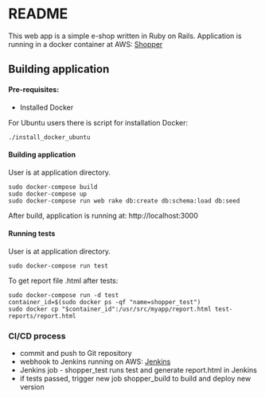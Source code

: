 # README

This web app is a simple e-shop written in Ruby on Rails.
Application is running in a docker container at AWS: [Shopper](http://13.58.62.105:3000/)


## Building application

#### Pre-requisites: 
- Installed Docker

For Ubuntu users there is script for installation Docker: 
```
./install_docker_ubuntu
```

#### Building application

User is at application directory.
```cassandraql
sudo docker-compose build
sudo docker-compose up
sudo docker-compose run web rake db:create db:schema:load db:seed
```
After build, application is running at: http://localhost:3000

#### Running tests
User is at application directory.
```cassandraql
sudo docker-compose run test
```
To get report file .html after tests:
```cassandraql
sudo docker-compose run -d test
container_id=$(sudo docker ps -qf "name=shopper_test")
sudo docker cp "$container_id":/usr/src/myapp/report.html test-reports/report.html
```

### CI/CD process
- commit and push to Git repository
- webhook to Jenkins running on AWS: [Jenkins](http://13.58.62.105:8080/)
- Jenkins job - shopper_test runs test and generate report.html in Jenkins
- if tests passed, trigger new job shopper_build to build and deploy new version
